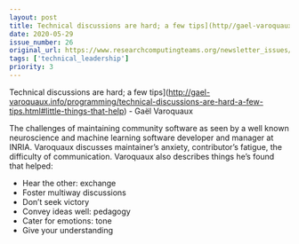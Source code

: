 ```yaml
---
layout: post
title: Technical discussions are hard; a few tips](http//gael-varoquaux.info/programming/technical-discussions-are-hard-a-few-tips.html#little-things-that-help) - Gaël Varoquaux
date: 2020-05-29
issue_number: 26
original_url: https://www.researchcomputingteams.org/newsletter_issues/0026
tags: ['technical_leadership']
priority: 3
---
```


<!-- markdownlint-disable MD033 -->
<!-- markdownlint-disable MD041 -->
<!-- markdownlint-disable MD049 -->

Technical discussions are hard; a few tips](http://gael-varoquaux.info/programming/technical-discussions-are-hard-a-few-tips.html#little-things-that-help) - Gaël Varoquaux

The challenges of maintaining community software as seen by a well known neuroscience and machine learning software developer and manager at INRIA.  Varoquaux discusses maintainer’s anxiety, contributor’s fatigue, the difficulty of communication.  Varoquaux also describes things he’s found that helped:

* Hear the other: exchange
* Foster multiway discussions
* Don’t seek victory
* Convey ideas well: pedagogy
* Cater for emotions: tone
* Give your understanding
